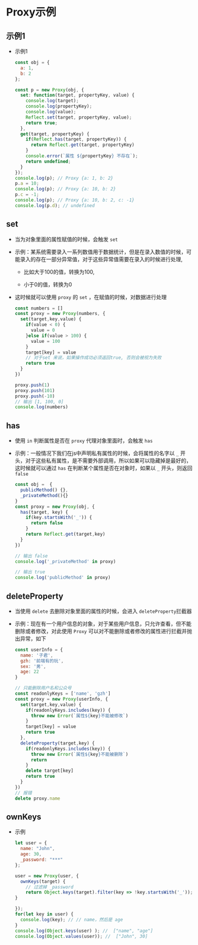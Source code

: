 # Proxy示例

## 示例1

- 示例1

    ```js
    const obj = {
      a: 1,
      b: 2
    };

    const p = new Proxy(obj, {
      set: function(target, propertyKey, value) {
        console.log(target);
        console.log(propertyKey);
        console.log(value);
        Reflect.set(target, propertyKey, value);
        return true;
      },
      get(target, propertyKey) {
        if(Reflect.has(target, propertyKey)) {
          return Reflect.get(target, propertyKey)
        }
        console.error(`属性 ${propertyKey} 不存在`);
        return undefined;
      }
    });
    console.log(p); // Proxy {a: 1, b: 2}
    p.a = 10;
    console.log(p); // Proxy {a: 10, b: 2}
    p.c = -1;
    console.log(p); // Proxy {a: 10, b: 2, c: -1}
    console.log(p.d); // undefined
    ```

## set

- 当为对象里面的属性赋值的时候，会触发 `set`

- 示例：某系统需要录入一系列数值用于数据统计，但是在录入数值的时候，可能录入的存在一部分异常值，对于这些异常值需要在录入的时候进行处理,&#x20;

  - 比如大于100的值，转换为100,&#x20;

  - 小于0的值，转换为0

- 这时候就可以使用 `proxy` 的 `set` ，在赋值的时候，对数据进行处理

    ```js
    const numbers = []
    const proxy = new Proxy(numbers, {
      set(target,key,value) {
        if(value < 0) {
          value = 0
        }else if(value > 100) {
          value = 100
        }
        target[key] = value
        // 对于set 来说，如果操作成功必须返回true, 否则会被视为失败
        return true
      }
    })

    proxy.push(1)
    proxy.push(101)
    proxy.push(-10)
    // 输出 [1, 100, 0]
    console.log(numbers)
    ```

## has

- 使用 `in` 判断属性是否在 `proxy` 代理对象里面时，会触发 `has`

- 示例：一般情况下我们在js中声明私有属性的时候，会将属性的名字以 `_` 开头，对于这些私有属性，是不需要外部调用，所以如果可以隐藏掉是最好的，这时候就可以通过 `has` 在判断某个属性是否在对象时，如果以 `_` 开头，则返回 `false`

    ```js
    const obj =  {
      publicMethod() {},
      _privateMethod(){}
    }
    const proxy = new Proxy(obj, {
      has(target, key) {
        if(key.startsWith('_')) {
          return false
        }
        return Reflect.get(target,key)
      }
    })

    // 输出 false
    console.log('_privateMethod' in proxy)

    // 输出 true
    console.log('publicMethod' in proxy)
    ```

## deleteProperty

- 当使用 `delete` 去删除对象里面的属性的时候，会进入 `deleteProperty`拦截器

- 示例：现在有一个用户信息的对象，对于某些用户信息，只允许查看，但不能删除或者修改，对此使用 `Proxy` 可以对不能删除或者修改的属性进行拦截并抛出异常，如下

    ```js
    const userInfo = {
      name: '子君',
      gzh: '前端有的玩',
      sex: '男',
      age: 22
    }

    // 只能删除用户名和公众号
    const readonlyKeys = ['name', 'gzh']
    const proxy = new Proxy(userInfo, {
      set(target,key,value) {
        if(readonlyKeys.includes(key)) {
          throw new Error(`属性${key}不能被修改`)
        }
        target[key] = value
        return true
      },
      deleteProperty(target,key) {
        if(readonlyKeys.includes(key)) {
          throw new Error(`属性${key}不能被删除`)
          return
        }
        delete target[key]
        return true
      }
    })
    // 报错
    delete proxy.name
    ```

## ownKeys

- 示例

    ```js
    let user = {
      name: "John",
      age: 30,
      _password: "***"
    };

    user = new Proxy(user, {
      ownKeys(target) {
        // 过滤掉 _password
        return Object.keys(target).filter(key => !key.startsWith('_'));
    }

    });
    for(let key in user) {
      console.log(key); // // name，然后是 age
    }
    console.log(Object.keys(user) ); //  ["name", "age"]
    console.log(Object.values(user)); //  ["John", 30]
    ```
